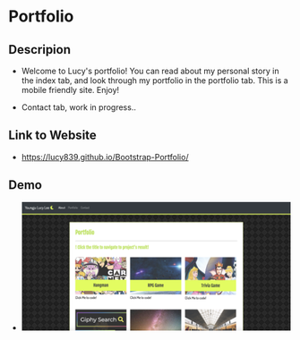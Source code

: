 # Portfolio

## Descripion

-   Welcome to Lucy's portfolio!
You can read about my personal story in the index tab, and look through my portfolio in the portfolio tab.
This is a mobile friendly site.
Enjoy!

-   Contact tab, work in progress..

## Link to Website

-  https://lucy839.github.io/Bootstrap-Portfolio/

## Demo
- ![Alt text](assets/images/demo.png?raw=true  "demo")
